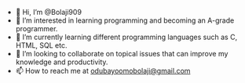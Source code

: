- 👋 Hi, I’m @Bolaji909
- 👀 I’m interested in learning programming and becoming an A-grade programmer.
- 🌱 I’m currently learning different programming languages such as C, HTML, SQL etc.
- 💞️ I’m looking to collaborate on topical issues that can improve my knowledge and productivity.
- 📫 How to reach me at odubayoomobolaji@gmail.com

<!---
Bolaji909/Bolaji909 is a ✨ special ✨ repository because its `README.md` (this file) appears on your GitHub profile.
You can click the Preview link to take a look at your changes.
--->
